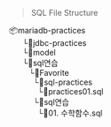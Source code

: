 > SQL File Structure
> 
📦mariadb-practices  
 &nbsp;&nbsp;&nbsp;&nbsp;&nbsp;&nbsp;└📂jdbc-practices  
 &nbsp;&nbsp;&nbsp;&nbsp;&nbsp;&nbsp;└📂model  
 &nbsp;&nbsp;&nbsp;&nbsp;&nbsp;&nbsp;└📂sql연습  
 &nbsp;&nbsp;&nbsp;&nbsp;&nbsp;&nbsp;&nbsp;&nbsp;&nbsp;└📂Favorite  
 &nbsp;&nbsp;&nbsp;&nbsp;&nbsp;&nbsp;&nbsp;&nbsp;&nbsp;&nbsp;&nbsp;└📂sql-practices  
 &nbsp;&nbsp;&nbsp;&nbsp;&nbsp;&nbsp;&nbsp;&nbsp;&nbsp;&nbsp;&nbsp;&nbsp;&nbsp;└📜practices01.sql      
 &nbsp;&nbsp;&nbsp;&nbsp;&nbsp;&nbsp;&nbsp;&nbsp;&nbsp;&nbsp;&nbsp;└📂sql연습    
 &nbsp;&nbsp;&nbsp;&nbsp;&nbsp;&nbsp;&nbsp;&nbsp;&nbsp;&nbsp;&nbsp;&nbsp;&nbsp;└📜01. 수학함수.sql   
